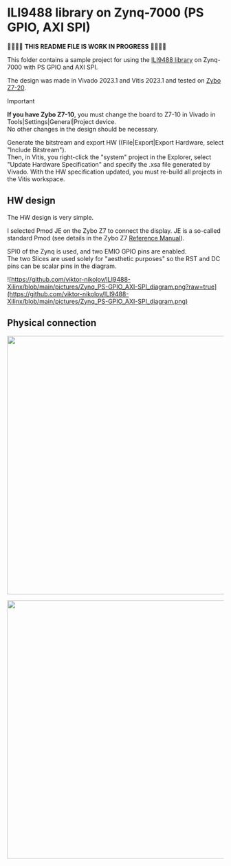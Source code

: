 # ILI9488 library on Zynq-7000 (PS GPIO, AXI SPI)

:construction::construction::construction::construction: **THIS README FILE IS WORK IN PROGRESS** :construction::construction::construction::construction:

This folder contains a sample project for using the [ILI9488 library](https://github.com/viktor-nikolov/ILI9488-Xilinx) on Zynq-7000 with PS GPIO and AXI SPI.

The design was made in Vivado 2023.1 and Vitis 2023.1 and tested on [Zybo Z7-20](https://digilent.com/shop/zybo-z7-zynq-7000-arm-fpga-soc-development-board/).

> [!IMPORTANT]
> **If you have Zybo Z7-10**, you must change the board to Z7-10 in Vivado in Tools|Settings|General|Project device.  
> No other changes in the design should be necessary.
>
> Generate the bitstream and export HW ((File|Export|Export Hardware, select "Include Bitstream").  
> Then, in Vitis, you right-click the "system" project in the Explorer, select "Update Hardware Specification" and specify the .xsa file generated by Vivado. With the HW specification updated, you must re-build all projects in the Vitis workspace.

## HW design

The HW design is very simple.

I selected Pmod JE on the Zybo Z7 to connect the display. JE is a so-called standard Pmod (see details in the Zybo Z7 [Reference Manual](https://digilent.com/reference/programmable-logic/zybo-z7/reference-manual?redirect=1#standard_pmod)).

SPI0 of the Zynq is used, and two EMIO GPIO pins are enabled.  
The two Slices are used solely for "aesthetic purposes" so the RST and DC pins can be scalar pins in the diagram.

![https://github.com/viktor-nikolov/ILI9488-Xilinx/blob/main/pictures/Zynq_PS-GPIO_AXI-SPI_diagram.png?raw=true](https://github.com/viktor-nikolov/ILI9488-Xilinx/blob/main/pictures/Zynq_PS-GPIO_AXI-SPI_diagram.png)

## Physical connection

[<img src="https://github.com/viktor-nikolov/ILI9488-Xilinx/blob/main/pictures/ZyboZ7_connection_schematics.png?raw=true" title="" alt="" width="600">](https://github.com/viktor-nikolov/ILI9488-Xilinx/blob/main/pictures/ZyboZ7_connection_schematics.png)

[<img src="https://github.com/viktor-nikolov/ILI9488-Xilinx/blob/main/pictures/ILI9488_with_Zybo_Z7.jpg?raw=true" title="" alt="" width="600">](https://github.com/viktor-nikolov/ILI9488-Xilinx/blob/main/pictures/ILI9488_with_Zybo_Z7.jpg)

